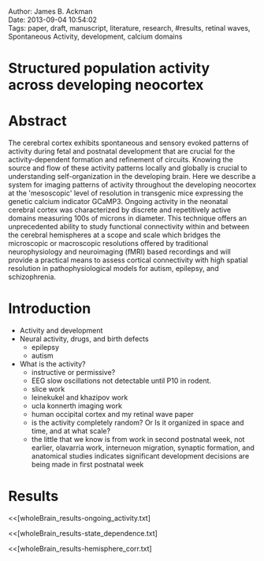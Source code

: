 Author: James B. Ackman  
Date: 2013-09-04 10:54:02  
Tags: paper, draft, manuscript, literature, research, #results, retinal waves, Spontaneous Activity, development, calcium domains  

# Structured population activity across developing neocortex  

# Abstract  

The cerebral cortex exhibits spontaneous and sensory evoked patterns of activity during fetal and postnatal development that are crucial for the activity-dependent formation and refinement of circuits. Knowing the source and flow of these activity patterns locally and globally is crucial to understanding self-organization in the developing brain. Here we describe a system for imaging patterns of activity throughout the developing neocortex at the 'mesoscopic' level of resolution in transgenic mice expressing the genetic calcium indicator GCaMP3. Ongoing activity in the neonatal cerebral cortex was characterized by discrete and repetitively active domains measuring 100s of microns in diameter. This technique offers an unprecedented ability to study functional connectivity within and between the cerebral hemispheres at a scope and scale which bridges the microscopic or macroscopic resolutions offered by traditional neurophysiology and neuroimaging (fMRI) based recordings and will provide a practical means to assess cortical connectivity with high spatial resolution in pathophysiological models for autism, epilepsy, and schizophrenia.



# Introduction  

- Activity and development
- Neural activity, drugs, and birth defects
	- epilepsy
	- autism
- What is the activity?
     - instructive or permissive?
     - EEG slow oscillations not detectable until P10 in rodent.
     - slice work
     - leinekukel and khazipov work
     - ucla konnerth imaging work
     - human occipital cortex and my retinal wave paper
     - is the activity completely random? Or Is it organized in space and time, and at what scale?
     - the little that we know is from work in second postnatal week, not earlier, olavarria work, interneuon migration, synaptic formation, and anatomical studies indicates significant development decisions are being made in first postnatal week

# Results

<<[wholeBrain_results-ongoing_activity.txt]

<<[wholeBrain_results-state_dependence.txt]

<<[wholeBrain_results-hemisphere_corr.txt]

